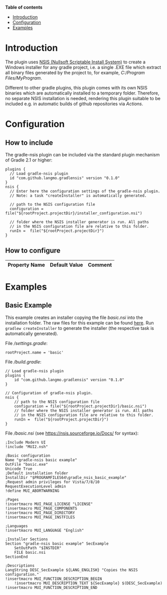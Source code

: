 **Table of contents**
* [Introduction](#introduction)
* [Configuration](#configuration)
* [Examples](#Examples)

# Introduction
The plugin uses [NSIS (Nullsoft Scriptable Install System)](https://nsis.sourceforge.io) to create a Windows installer for any gradle project, i.e. a single .EXE file which extract all binary files generated by the project to, for example, _C:/Program Files/MyProgram_. 

Different to other gradle plugins, this plugin comes with its own NSIS binaries which are automatically installed to a temporary folder. Therefore, no separate NSIS installation is needed, rendering this plugin suitable to be included e.g. in automatic builds of github repositories via _Actions_.

# Configuration
## How to include
The gradle-nsis plugin can be included via the standard plugin mechanism of Gradle 2.1 or higher:

    plugins {
      // Load gradle-nsis plugin
      id "com.github.langmo.gradlensis" version "0.1.0"
    }
    nsis {
      // Enter here the configuration settings of the gradle-nsis plugin. 
      // Note: a task "createInstaller" is automatically generated.
      
      // path to the NSIS configuration file
      configuration = file("${rootProject.projectDir}/installer_configuration.nsi")
      
      // folder where the NSIS installer generator is run. All paths 
      // in the NSIS configuration file are relative to this folder.
      runIn =  file("${rootProject.projectDir}")
    }

## How to configure
| Property Name | Default Value | Comment |
|---------------|---------------|---------|

# Examples
## Basic Example
This example creates an installer copying the file _basic.nsi_ into the installation folder. The raw files for this example can be found [here](https://github.com/langmo/gradle-nsis/tree/master/examples/basic).
Run `gradlew createInstaller` to generate the installer (the respective task is automatically generated).

File _/settings.gradle_:

    rootProject.name = 'basic'

File _/build.gradle_:

    // Load gradle-nsis plugin
    plugins {
        id "com.github.langmo.gradlensis" version "0.1.0"
    }

    // Configuration of gradle-nsis plugin.
    nsis {
        // path to the NSIS configuration file
        configuration = file("${rootProject.projectDir}/basic.nsi")
        // folder where the NSIS installer generator is run. All paths 
        // in the NSIS configuration file are relative to this folder.
        runIn =  file("${rootProject.projectDir}")
    }

File _/basic.nsi_ (see https://nsis.sourceforge.io/Docs/ for syntax):

    ;Include Modern UI
    !include "MUI2.nsh"
    
    ;Basic configuration
    Name "gradle-nsis basic example"
    OutFile "basic.exe"
    Unicode True
    ;Default installation folder
    InstallDir "$PROGRAMFILES64\gradle_nsis_basic_example"
    ;Request admin privileges for Vista/7/8/10
    RequestExecutionLevel admin
    !define MUI_ABORTWARNING
    
    ;Pages
    !insertmacro MUI_PAGE_LICENSE "LICENSE"
    !insertmacro MUI_PAGE_COMPONENTS
    !insertmacro MUI_PAGE_DIRECTORY
    !insertmacro MUI_PAGE_INSTFILES  
      
    ;Languages
    !insertmacro MUI_LANGUAGE "English"
    
    ;Installer Sections
    Section "gradle-nsis basic example" SecExample
        SetOutPath "$INSTDIR"
        FILE basic.nsi
    SectionEnd
    
    ;Descriptions
    LangString DESC_SecExample ${LANG_ENGLISH} "Copies the NSIS configuration."
    !insertmacro MUI_FUNCTION_DESCRIPTION_BEGIN
        !insertmacro MUI_DESCRIPTION_TEXT ${SecExample} $(DESC_SecExample)
    !insertmacro MUI_FUNCTION_DESCRIPTION_END
